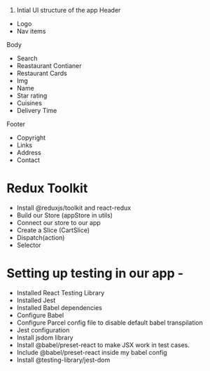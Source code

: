 1. Intial UI structure of the app
Header
- Logo
- Nav items

Body
- Search
- Reastaurant Contianer
 - Restaurant Cards
  - Img
  - Name
  - Star rating
  - Cuisines
  - Delivery Time

Footer 
- Copyright
- Links
- Address
- Contact

# Redux Toolkit
- Install @reduxjs/toolkit and react-redux
- Build our Store (appStore in utils)
- Connect our store to our app
- Create a Slice (CartSlice)
- Dispatch(action)
- Selector


# Setting up testing in our app -
- Installed React Testing Library
- Installed Jest
- Installed Babel dependencies
- Configure Babel
- Configure Parcel config file to disable default babel transpilation
- Jest configuration
- Install jsdom library
- Install @babel/preset-react to make JSX work in test cases.
- Include  @babel/preset-react inside my babel config
- Install  @testing-library/jest-dom
